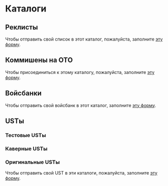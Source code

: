 # Каталоги
## Реклисты
Чтобы отправить свой список в этот каталог, пожалуйста, заполните [эту форму]().
## Коммишены на OTO
Чтобы присоединиться к этому каталогу, пожалуйста, заполните [эту форму]().
## Войсбанки
Чтобы отправить свой войсбанк в этот каталог, заполните [эту форму]().
## USTы
### Тестовые USTы
### Каверные USTы
### Оригинальные USTы
Чтобы отправить свой UST в эти каталоги, пожалуйста, заполните [эту форму]().
